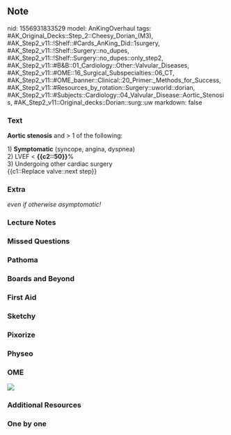 ## Note
nid: 1556931833529
model: AnKingOverhaul
tags: #AK_Original_Decks::Step_2::Cheesy_Dorian_(M3), #AK_Step2_v11::!Shelf::#Cards_AnKing_Did::1surgery, #AK_Step2_v11::!Shelf::Surgery::no_dupes, #AK_Step2_v11::!Shelf::Surgery::no_dupes::only_step2, #AK_Step2_v11::#B&B::01_Cardiology::Other::Valvular_Diseases, #AK_Step2_v11::#OME::16_Surgical_Subspecialties::06_CT, #AK_Step2_v11::#OME_banner::Clinical::20_Primer:_Methods_for_Success, #AK_Step2_v11::#Resources_by_rotation::Surgery::uworld::dorian, #AK_Step2_v11::#Subjects::Cardiology::04_Valvular_Disease::Aortic_Stenosis, #AK_Step2_v11::Original_decks::Dorian::surg::uw
markdown: false

### Text
<b>Aortic stenosis</b> and > 1 of the following:
<div>
  1) <b>Symptomatic</b> (syncope, angina, dyspnea)
</div>
<div>
  2) LVEF < <b>{{c2::50}}</b>%
</div>
<div>
  3) Undergoing other cardiac surgery
</div>
<div>
  {{c1::Replace valve::next step}}
</div>

### Extra
<div>
  <div>
    <i>even if otherwise asymptomatic!</i>
  </div>
</div>

### Lecture Notes


### Missed Questions


### Pathoma


### Boards and Beyond


### First Aid


### Sketchy


### Pixorize


### Physeo


### OME
<div class="ome-widget">
  <a href="https://onlinemeded.org/spa/surgery?ref=anki"><img src=
  "_OME_AnkiFlashcards_Topic_4.png"></a>
</div>

### Additional Resources


### One by one

